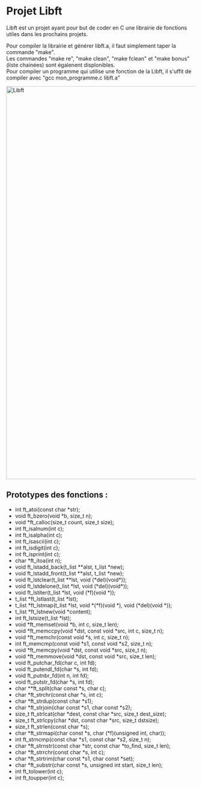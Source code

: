 # Projet Libft

Libft est un projet ayant pour but de coder en C une librairie de fonctions utiles dans les prochains projets.

Pour compiler la librairie et générer libft.a, il faut simplement taper la commande "make".</br>
Les commandes "make re", "make clean", "make fclean" et "make bonus" (liste chainées) sont égalenent displonibles.</br>
Pour compiler un programme qui utilise une fonction de la Libft, il s'uffit de compiler avec "gcc mon_programme.c libft.a"

<img width="1046" alt="Libft" src="https://user-images.githubusercontent.com/65048901/122075773-9d545580-cdfa-11eb-9ea3-c029d036e78f.png">

## Prototypes des fonctions :

<ul>
<li>int			ft_atoi(const char *str);</li>
<li>void		ft_bzero(void *b, size_t n);</li>
<li>void		*ft_calloc(size_t count, size_t size);</li>
<li>int			ft_isalnum(int c);</li>
<li>int			ft_isalpha(int c);</li>
<li>int			ft_isascii(int c);</li>
<li>int			ft_isdigit(int c);</li>
<li>int			ft_isprint(int c);</li>
<li>char		*ft_itoa(int n);</li>
<li>void		ft_lstadd_back(t_list **alst, t_list *new);</li>
<li>void		ft_lstadd_front(t_list **alst, t_list *new);</li>
<li>void		ft_lstclear(t_list **lst, void (*del)(void*));</li>
<li>void		ft_lstdelone(t_list *lst, void (*del)(void*));</li>
<li>void		ft_lstiter(t_list *lst, void (*f)(void *));</li>
<li>t_list		*ft_lstlast(t_list *lst);</li>
<li>t_list		*ft_lstmap(t_list *lst, void *(*f)(void *), void (*del)(void *));</li>
<li>t_list		*ft_lstnew(void *content);</li>
<li>int			ft_lstsize(t_list *lst);</li>
<li>void		*ft_memset(void *b, int c, size_t len);</li>
<li>void		*ft_memccpy(void *dst, const void *src, int c, size_t n);</li>
<li>void		*ft_memchr(const void *s, int c, size_t n);</li>
<li>int			ft_memcmp(const void *s1, const void *s2, size_t n);</li>
<li>void		*ft_memcpy(void *dst, const void *src, size_t n);</li>
<li>void		*ft_memmove(void *dst, const void *src, size_t len);</li>
<li>void		ft_putchar_fd(char c, int fd);</li>
<li>void		ft_putendl_fd(char *s, int fd);</li>
<li>void		ft_putnbr_fd(int n, int fd);</li>
<li>void		ft_putstr_fd(char *s, int fd);</li>
<li>char		**ft_split(char const *s, char c);</li>
<li>char		*ft_strchr(const char *s, int c);</li>
<li>char		*ft_strdup(const char *s1);</li>
<li>char		*ft_strjoin(char const *s1, char const *s2);</li>
<li>size_t		ft_strlcat(char *dest, const char *src, size_t dest_size);</li>
<li>size_t		ft_strlcpy(char *dst, const char *src, size_t dstsize);</li>
<li>size_t		ft_strlen(const char *s);</li>
<li>char		*ft_strmapi(char const *s, char (*f)(unsigned int, char));</li>
<li>int			ft_strncmp(const char *s1, const char *s2, size_t n);</li>
<li>char		*ft_strnstr(const char *str, const char *to_find, size_t len);</li>
<li>char		*ft_strrchr(const char *s, int c);</li>
<li>char		*ft_strtrim(char const *s1, char const *set);</li>
<li>char		*ft_substr(char const *s, unsigned int start, size_t len);</li>
<li>int			ft_tolower(int c);</li>
<li>int			ft_toupper(int c);</li>
</ul>
